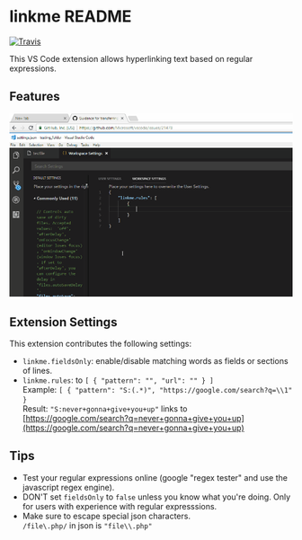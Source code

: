 # linkme README


[![Travis](https://img.shields.io/travis/Ragnoroct/linkme.svg)](https://github.com/Ragnoroct/linkme)

This VS Code extension allows hyperlinking text based on regular expressions.

## Features

![Linkme Settings Demo](./images/screenshots/example.gif)


## Extension Settings


This extension contributes the following settings:

* `linkme.fieldsOnly`: enable/disable matching words as fields or sections of lines.
* `linkme.rules`: to `[ { "pattern": "", "url": "" } ]`<br>
    Example: `[ { "pattern": "S:(.*)", "https://google.com/search?q=\\1" }`<br>
    Result: `"S:never+gonna+give+you+up"` links to [https://google.com/search?q=never+gonna+give+you+up](https://google.com/search?q=never+gonna+give+you+up)<br>

## Tips
* Test your regular expressions online (google "regex tester" and use the javascript regex engine).
* DON'T set `fieldsOnly` to `false` unless you know what you're doing. Only for users with experience with regular expresssions.
* Make sure to escape special json characters.<br> 
    `/file\.php/` in json is `"file\\.php"`

<!-- ## Release Notes


### 1.0.0

Initial release of linkme -->
